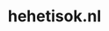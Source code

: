 ---
layout: post
title:  "hehetisok.nl"
internal_url:  "/data/hehetisok.nl.html"
categories: dutchgov
---